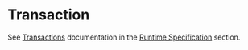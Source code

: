 # Transaction

See [Transactions](../RuntimeSpec/Transactions.md) documentation in the [Runtime Specification](../RuntimeSpec) section.
